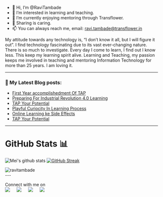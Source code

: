 - 👋 Hi, I’m @RaviTambade
- 👀 I’m interested in learning and teaching.
- 🌱 I’m currently enjoying mentoring through Transflower.
- 💞️ Sharing is caring.
- 📫 You can always reach me, email: ravi.tambade@transflower.in

My attitude towards any technology is, “I don’t know it all, but I will figure it out”. I find technology fascinating due to its vast ever-changing nature. 
There is so much to investigate. Every day I come to learn, I find out I know less. This keep my learning spirit alive.
Learning and Teaching, my passion keeps me involved in teaching and mentoring Information Technology for more than 25 years. I am loving it.

---

### 📕 My Latest Blog posts:
<!-- BLOG-POST-LIST:START -->
- [First Year accomplishedment Of TAP](https://ravitambade.wordpress.com/2022/04/02/first-year-accomplishment-of-transflower-learning-program-tap-on-gudhi-padwa-at-transflower/)
- [Preparing For Industrial Revolution 4.0 Learning](https://ravitambade.wordpress.com/2021/04/08/preparing-for-industrial-revolution-4-0-learning/)
- [TAP Your Potential](https://ravitambade.wordpress.com/2021/04/04/tap-your-potential-2/)
- [Playful Curiocity In Learning Process](https://ravitambade.wordpress.com/2021/03/05/playful-curiosity-in-learning-process/)
- [Online Learning ke Side Effects](https://ravitambade.wordpress.com/2020/09/26/online-learning-ke-side-effects/)
- [TAP Your Potential](https://ravitambade.wordpress.com/2020/09/05/tap-your-potential/)
<!-- BLOG-POST-LIST:END -->
---

<h1>GitHub Stats 📊</h1>
 
![Mei's github stats](https://github-readme-stats.vercel.app/api?username=ravitambade&show_icons=true&theme=dracula) 
[![GitHub Streak](https://github-readme-streak-stats.herokuapp.com/?user=ravitambade&theme=dracula)](https://git.io/streak-stats)  

 
 <img align="left" src="https://github-readme-stats.vercel.app/api/top-langs/?username=ravitambade&layout=compact&hide=html" alt="ravitambade" />
 <br/>
---
<p>Connect with me on
<br>	
<a target="_blank" href="https://www.linkedin.com/in/ahmadshaikhk/"><img src="https://img.shields.io/badge/-LinkedIn-0077B5?style=for-the-badge&logo=Linkedin&logoColor=white"></img></a>
&emsp;
<a target="_blank" href="mailto:ahmed.bilal575@gmail.com"
><img src="https://img.shields.io/badge/-Gmail-D14836?style=for-the-badge&logo=Gmail&logoColor=white"></img></a>
&emsp;
<a target="_blank" href="https://twitter.com/ahmadshaikhk"><img src="https://img.shields.io/badge/-Twitter-1DA1F2?style=for-the-badge&logo=Twitter&logoColor=white"></img></a>
&emsp;
<a target="_blank" href="https://medium.com/@ahmedbilal575"><img src="https://img.shields.io/badge/Medium-12100E?style=for-the-badge&logo=medium&logoColor=white"></img></a>
